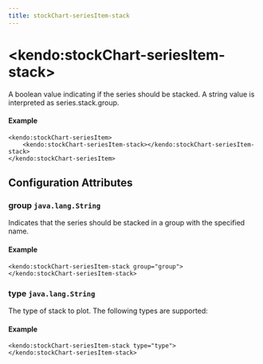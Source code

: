 ```yaml
---
title: stockChart-seriesItem-stack
---
```


# \<kendo:stockChart-seriesItem-stack\>

A boolean value indicating if the series should be stacked.
A string value is interpreted as series.stack.group.

#### Example
    <kendo:stockChart-seriesItem>
        <kendo:stockChart-seriesItem-stack></kendo:stockChart-seriesItem-stack>
    </kendo:stockChart-seriesItem>

## Configuration Attributes

### group `java.lang.String`

Indicates that the series should be stacked in a group with the specified name.

#### Example
    <kendo:stockChart-seriesItem-stack group="group">
    </kendo:stockChart-seriesItem-stack>

### type `java.lang.String`

The type of stack to plot. The following types are supported:

#### Example
    <kendo:stockChart-seriesItem-stack type="type">
    </kendo:stockChart-seriesItem-stack>

